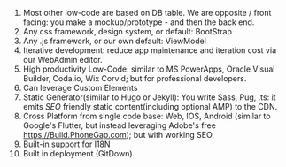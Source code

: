 1. Most other low-code are based on DB table. We are opposite / front facing: you make a mockup/prototype - and then the back end.
1. Any css framework, design system, or default: BootStrap
2. Any .js framework, or our own default: ViewModel
2. Iterative development: reduce app maintenance and iteration cost via our WebAdmin editor.
2. High productivity Low-Code: similar to MS PowerApps, Oracle Visual Builder, Coda.io, Wix Corvid; but for professional developers.
2. Can leverage Custom Elements 
2. Static Generator(similar to Hugo or Jekyll): You write Sass, Pug, .ts: it emits *SEO* friendly static content(including optional AMP) to the CDN.
2. Cross Platform from single code base: Web, IOS, Android (similar to Google's Flutter, but instead leveraging Adobe's free https://Build.PhoneGap.com); but with working SEO. 
2. Built-in support for I18N 
2. Built in deployment (GitDown)